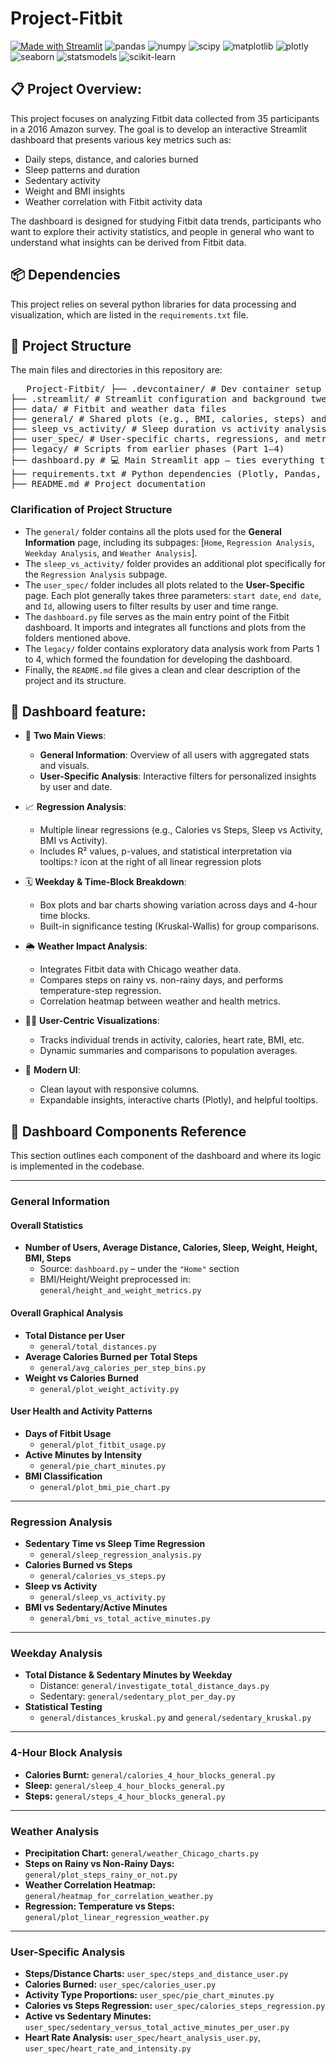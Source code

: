 # Project-Fitbit
[![Made with Streamlit](https://img.shields.io/badge/Made%20with-Streamlit-red?logo=streamlit&labelColor=black)](https://streamlit.io/)
![pandas](https://img.shields.io/badge/pandas-2.2.3-lightgrey?logo=pandas)
![numpy](https://img.shields.io/badge/numpy-2.2.4-blue?logo=numpy)
![scipy](https://img.shields.io/badge/scipy-1.11.2-blue?logo=scipy)
![matplotlib](https://img.shields.io/badge/matplotlib-3.8.0-orange?logo=matplotlib)
![plotly](https://img.shields.io/badge/plotly-5.17.0-9cf?logo=plotly)
![seaborn](https://img.shields.io/badge/seaborn-0.12.2-lightblue?logo=seaborn)
![statsmodels](https://img.shields.io/badge/statsmodels-0.14.0-brown?logo=python)
![scikit-learn](https://img.shields.io/badge/scikit--learn-%3E%3D1.3.2-blue?logo=scikit-learn)
## 📋 Project Overview:
This project focuses on analyzing Fitbit data collected from 35 participants in a 2016 Amazon survey. The goal is to develop an interactive Streamlit dashboard that presents various key metrics such as:
- Daily steps, distance, and calories burned
- Sleep patterns and duration
- Sedentary activity
- Weight and BMI insights
- Weather correlation with Fitbit activity data

The dashboard is designed for studying Fitbit data trends, participants who want to explore their activity statistics, and people in general who want to understand what insights can be derived from Fitbit data.
## 📦 Dependencies
This project relies on several python libraries for data processing and visualization, which are listed in the `requirements.txt` file.
## 📁 Project Structure
The main files and directories in this repository are:
<pre>   Project-Fitbit/ ├── .devcontainer/ # Dev container setup for reproducibility
├── .streamlit/ # Streamlit configuration and background tweaks
├── data/ # Fitbit and weather data files
├── general/ # Shared plots (e.g., BMI, calories, steps) and regressions
├── sleep_vs_activity/ # Sleep duration vs activity analysis
├── user_spec/ # User-specific charts, regressions, and metrics
├── legacy/ # Scripts from earlier phases (Part 1–4)
├── dashboard.py # 💻 Main Streamlit app — ties everything together
├── requirements.txt # Python dependencies (Plotly, Pandas, etc.)
├── README.md # Project documentation  </pre>
### Clarification of Project Structure
- The `general/` folder contains all the plots used for the **General Information** page, including its subpages: [`Home`, `Regression Analysis`, `Weekday Analysis`, and `Weather Analysis`].
- The `sleep_vs_activity/` folder provides an additional plot specifically for the `Regression Analysis` subpage.
- The `user_spec/` folder includes all plots related to the **User-Specific** page. Each plot generally takes three parameters: `start date`, `end date`, and `Id`, allowing users to filter results by user and time range.
- The `dashboard.py` file serves as the main entry point of the Fitbit dashboard. It imports and integrates all functions and plots from the folders mentioned above.
- The `legacy/` folder contains exploratory data analysis work from Parts 1 to 4, which formed the foundation for developing the dashboard.
- Finally, the `README.md` file gives a clean and clear description of the project and its structure.

## 🚀 Dashboard feature:
- 📌 **Two Main Views**:  
  - **General Information**: Overview of all users with aggregated stats and visuals.  
  - **User-Specific Analysis**: Interactive filters for personalized insights by user and date.

- 📈 **Regression Analysis**:  
  - Multiple linear regressions (e.g., Calories vs Steps, Sleep vs Activity, BMI vs Activity).  
  - Includes R² values, p-values, and statistical interpretation via tooltips:`?` icon at the right of all linear regression plots

- 🗓️ **Weekday & Time-Block Breakdown**:  
  - Box plots and bar charts showing variation across days and 4-hour time blocks.  
  - Built-in significance testing (Kruskal-Wallis) for group comparisons.

- 🌦️ **Weather Impact Analysis**:  
  - Integrates Fitbit data with Chicago weather data. 
  - Compares steps on rainy vs. non-rainy days, and performs temperature-step regression.  
  - Correlation heatmap between weather and health metrics.

- 🧍‍♂️ **User-Centric Visualizations**:  
  - Tracks individual trends in activity, calories, heart rate, BMI, etc.  
  - Dynamic summaries and comparisons to population averages.

- 🎨 **Modern UI**:  
  - Clean layout with responsive columns.  
  - Expandable insights, interactive charts (Plotly), and helpful tooltips.  




## 🧩 Dashboard Components Reference

This section outlines each component of the dashboard and where its logic is implemented in the codebase.

---

### General Information

####  Overall Statistics

- **Number of Users, Average Distance, Calories, Sleep, Weight, Height, BMI, Steps**
  - Source: `dashboard.py` – under the `"Home"` section
  - BMI/Height/Weight preprocessed in: `general/height_and_weight_metrics.py`

#### Overall Graphical Analysis

- **Total Distance per User**
  - `general/total_distances.py`
- **Average Calories Burned per Total Steps**
  - `general/avg_calories_per_step_bins.py`
- **Weight vs Calories Burned**
  - `general/plot_weight_activity.py`

#### User Health and Activity Patterns

- **Days of Fitbit Usage**
  - `general/plot_fitbit_usage.py`
- **Active Minutes by Intensity**
  - `general/pie_chart_minutes.py`
- **BMI Classification**
  - `general/plot_bmi_pie_chart.py`

---

###  Regression Analysis

- **Sedentary Time vs Sleep Time Regression**
  - `general/sleep_regression_analysis.py`
- **Calories Burned vs Steps**
  - `general/calories_vs_steps.py`
- **Sleep vs Activity**
  - `general/sleep_vs_activity.py`
- **BMI vs Sedentary/Active Minutes**
  - `general/bmi_vs_total_active_minutes.py`

---

###  Weekday Analysis

- **Total Distance & Sedentary Minutes by Weekday**
  - Distance: `general/investigate_total_distance_days.py`
  - Sedentary: `general/sedentary_plot_per_day.py`
- **Statistical Testing**
  - `general/distances_kruskal.py` and `general/sedentary_kruskal.py`

---

###  4-Hour Block Analysis

- **Calories Burnt:** `general/calories_4_hour_blocks_general.py`  
- **Sleep:** `general/sleep_4_hour_blocks_general.py`  
- **Steps:** `general/steps_4_hour_blocks_general.py`

---

###  Weather Analysis

- **Precipitation Chart:** `general/weather_Chicago_charts.py`  
- **Steps on Rainy vs Non-Rainy Days:** `general/plot_steps_rainy_or_not.py`  
- **Weather Correlation Heatmap:** `general/heatmap_for_correlation_weather.py`  
- **Regression: Temperature vs Steps:** `general/plot_linear_regression_weather.py`

---

###  User-Specific Analysis

- **Steps/Distance Charts:** `user_spec/steps_and_distance_user.py`  
- **Calories Burned:** `user_spec/calories_user.py`  
- **Activity Type Proportions:** `user_spec/pie_chart_minutes.py`  
- **Calories vs Steps Regression:** `user_spec/calories_steps_regression.py`  
- **Active vs Sedentary Minutes:** `user_spec/sedentary_versus_total_active_minutes_per_user.py`  
- **Heart Rate Analysis:** `user_spec/heart_analysis_user.py`, `user_spec/heart_rate_and_intensity.py`
